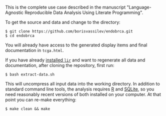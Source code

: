 This is the complete use case described in the manuscript
"Language-Agnostic Reproducible Data Analysis Using
Literate Programming".

To get the source and data and change to the directory:

~~~~
$ git clone https://github.com/borisvassilev/endobrca.git
$ cd endobrca
~~~~

You will already have access to the generated display items
and final documentation in `tcga.html`.

If you have already
[installed `lir`](https://github.com/borisvassilev/lir)
and want to regenerate all data and documentation, after
cloning the repository, first run:

~~~~
$ bash extract-data.sh
~~~~

This will uncompress all input data into the working directory.
In addition to standard command line tools, the analysis
requires [R](https://www.r-project.org/) and
[SQLite](http://www.sqlite.org/), so you need reasonably recent
versions of both installed on your computer.
At that point you can re-make everything:

~~~~
$ make clean && make
~~~~

